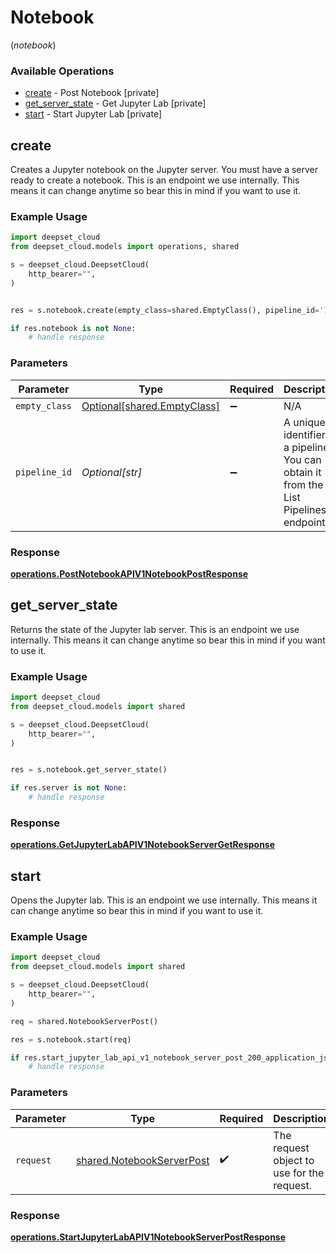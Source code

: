 # Notebook
(*notebook*)

### Available Operations

* [create](#create) - Post Notebook [private]
* [get_server_state](#get_server_state) - Get Jupyter Lab [private]
* [start](#start) - Start Jupyter Lab [private]

## create

Creates a Jupyter notebook on the Jupyter server. You must have a server ready to create a notebook. This is an endpoint we use internally. This means it can change anytime so bear this in mind if you want to use it.

### Example Usage

```python
import deepset_cloud
from deepset_cloud.models import operations, shared

s = deepset_cloud.DeepsetCloud(
    http_bearer="",
)


res = s.notebook.create(empty_class=shared.EmptyClass(), pipeline_id='77ad642c-1fc6-4fe0-b241-bcdd89dc7fa5')

if res.notebook is not None:
    # handle response
```

### Parameters

| Parameter                                                                              | Type                                                                                   | Required                                                                               | Description                                                                            |
| -------------------------------------------------------------------------------------- | -------------------------------------------------------------------------------------- | -------------------------------------------------------------------------------------- | -------------------------------------------------------------------------------------- |
| `empty_class`                                                                          | [Optional[shared.EmptyClass]](../../models/shared/emptyclass.md)                       | :heavy_minus_sign:                                                                     | N/A                                                                                    |
| `pipeline_id`                                                                          | *Optional[str]*                                                                        | :heavy_minus_sign:                                                                     | A unique identifier of a pipeline. You can obtain it from the List Pipelines endpoint. |


### Response

**[operations.PostNotebookAPIV1NotebookPostResponse](../../models/operations/postnotebookapiv1notebookpostresponse.md)**


## get_server_state

Returns the state of the Jupyter lab server. This is an endpoint we use internally. This means it can change anytime so bear this in mind if you want to use it.

### Example Usage

```python
import deepset_cloud
from deepset_cloud.models import shared

s = deepset_cloud.DeepsetCloud(
    http_bearer="",
)


res = s.notebook.get_server_state()

if res.server is not None:
    # handle response
```


### Response

**[operations.GetJupyterLabAPIV1NotebookServerGetResponse](../../models/operations/getjupyterlabapiv1notebookservergetresponse.md)**


## start

Opens the Jupyter lab. This is an endpoint we use internally. This means it can change anytime so bear this in mind if you want to use it.

### Example Usage

```python
import deepset_cloud
from deepset_cloud.models import shared

s = deepset_cloud.DeepsetCloud(
    http_bearer="",
)

req = shared.NotebookServerPost()

res = s.notebook.start(req)

if res.start_jupyter_lab_api_v1_notebook_server_post_200_application_json_any is not None:
    # handle response
```

### Parameters

| Parameter                                                              | Type                                                                   | Required                                                               | Description                                                            |
| ---------------------------------------------------------------------- | ---------------------------------------------------------------------- | ---------------------------------------------------------------------- | ---------------------------------------------------------------------- |
| `request`                                                              | [shared.NotebookServerPost](../../models/shared/notebookserverpost.md) | :heavy_check_mark:                                                     | The request object to use for the request.                             |


### Response

**[operations.StartJupyterLabAPIV1NotebookServerPostResponse](../../models/operations/startjupyterlabapiv1notebookserverpostresponse.md)**

